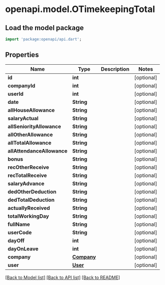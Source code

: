 # openapi.model.OTimekeepingTotal

## Load the model package
```dart
import 'package:openapi/api.dart';
```

## Properties
Name | Type | Description | Notes
------------ | ------------- | ------------- | -------------
**id** | **int** |  | [optional] 
**companyId** | **int** |  | [optional] 
**userId** | **int** |  | [optional] 
**date** | **String** |  | [optional] 
**allHouseAllowance** | **String** |  | [optional] 
**salaryActual** | **String** |  | [optional] 
**allSeniorityAllowance** | **String** |  | [optional] 
**allOtherAllowance** | **String** |  | [optional] 
**allTotalAllowance** | **String** |  | [optional] 
**allAttendanceAllowance** | **String** |  | [optional] 
**bonus** | **String** |  | [optional] 
**recOtherReceive** | **String** |  | [optional] 
**recTotalReceive** | **String** |  | [optional] 
**salaryAdvance** | **String** |  | [optional] 
**dedOtherDeduction** | **String** |  | [optional] 
**dedTotalDeduction** | **String** |  | [optional] 
**actuallyReceived** | **String** |  | [optional] 
**totalWorkingDay** | **String** |  | [optional] 
**fullName** | **String** |  | [optional] 
**userCode** | **String** |  | [optional] 
**dayOff** | **int** |  | [optional] 
**dayOnLeave** | **int** |  | [optional] 
**company** | [**Company**](Company.md) |  | [optional] 
**user** | [**User**](User.md) |  | [optional] 

[[Back to Model list]](../README.md#documentation-for-models) [[Back to API list]](../README.md#documentation-for-api-endpoints) [[Back to README]](../README.md)


